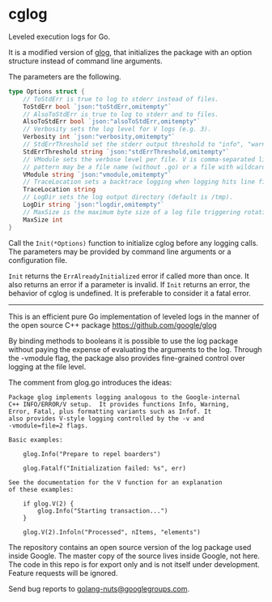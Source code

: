 # cglog

Leveled execution logs for Go.

It is a modified version of [glog](https://github.com/chmike/glog),
that initializes the package with an option structure instead of
command line arguments.

The parameters are the following. 

```Go
type Options struct {
	// ToStdErr is true to log to stderr instead of files.
	ToStdErr bool `json:"toStdErr,omitempty"`
	// AlsoToStdErr is true to log to stderr and to files.
	AlsoToStdErr bool `json:"alsoToStdErr,omitempty"`
	// Verbosity sets the log level for V logs (e.g. 3).
	Verbosity int `json:"verbosity,omitempty"`
	// StdErrThreshold set the stderr output threshold to "info", "warning", "error" or "fatal".
	StdErrThreshold string `json:"stdErrThreshold,omitempty"`
	// VModule sets the verbose level per file. V is comma-separated list of pattern=N settings for file-filtered logging.
	// pattern may be a file name (without .go) or a file with wildcard (e.g. gtx*=2).
	VModule string `json:"vmodule,omitempty"`
	// TraceLocation sets a backtrace logging when logging hits line file:N.
	TraceLocation string
	// LogDir sets the log output directory (default is /tmp).
	LogDir string `json:"logdir,omitempty"`
	// MaxSize is the maximum byte size of a log file triggering rotation (default: 10MB).
	MaxSize int
}
```

Call the `Init(*Options)` function to initialize cglog before any
logging calls. The parameters may be provided by command line
arguments or a configuration file.

`Init` returns the `ErrAlreadyInitialized` error if called more than once.
It also returns an error if a parameter is invalid. If `Init` returns an
error, the behavior of cglog is undefined. It is preferable to consider it
a fatal error.


----

This is an efficient pure Go implementation of leveled logs in the
manner of the open source C++ package
	https://github.com/google/glog

By binding methods to booleans it is possible to use the log package
without paying the expense of evaluating the arguments to the log.
Through the -vmodule flag, the package also provides fine-grained
control over logging at the file level.

The comment from glog.go introduces the ideas:

	Package glog implements logging analogous to the Google-internal
	C++ INFO/ERROR/V setup.  It provides functions Info, Warning,
	Error, Fatal, plus formatting variants such as Infof. It
	also provides V-style logging controlled by the -v and
	-vmodule=file=2 flags.
	
	Basic examples:
	
		glog.Info("Prepare to repel boarders")
	
		glog.Fatalf("Initialization failed: %s", err)
	
	See the documentation for the V function for an explanation
	of these examples:
	
		if glog.V(2) {
			glog.Info("Starting transaction...")
		}
	
		glog.V(2).Infoln("Processed", nItems, "elements")


The repository contains an open source version of the log package
used inside Google. The master copy of the source lives inside
Google, not here. The code in this repo is for export only and is not itself
under development. Feature requests will be ignored.

Send bug reports to golang-nuts@googlegroups.com.
